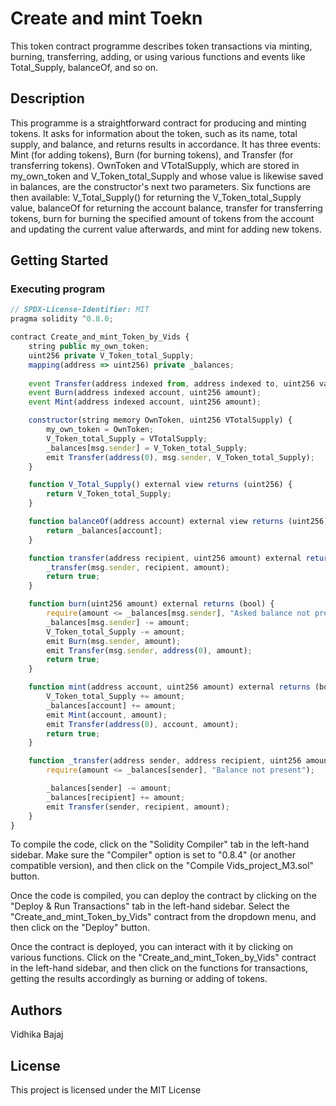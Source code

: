 # Create and mint Toekn
This token contract programme describes token transactions via minting, burning, transferring, adding, or using various functions and events like Total_Supply, balanceOf, and so on.
## Description

This programme is a straightforward contract for producing and minting tokens. It asks for information about the token, such as its name, total supply, and balance, and returns results in accordance. It has three events: Mint (for adding tokens), Burn (for burning tokens), and Transfer (for transferring tokens). OwnToken and VTotalSupply, which are stored in my_own_token and V_Token_total_Supply and whose value is likewise saved in balances, are the constructor's next two parameters. Six functions are then available: V_Total_Supply() for returning the V_Token_total_Supply value, balanceOf for returning the account balance, transfer for transferring tokens, burn for burning the specified amount of tokens from the account and updating the current value afterwards, and mint for adding new tokens.

## Getting Started
### Executing program
       
```javascript
// SPDX-License-Identifier: MIT
pragma solidity ^0.8.0;

contract Create_and_mint_Token_by_Vids {
    string public my_own_token;
    uint256 private V_Token_total_Supply;
    mapping(address => uint256) private _balances;
    
    event Transfer(address indexed from, address indexed to, uint256 value);
    event Burn(address indexed account, uint256 amount);
    event Mint(address indexed account, uint256 amount);

    constructor(string memory OwnToken, uint256 VTotalSupply) {
        my_own_token = OwnToken;
        V_Token_total_Supply = VTotalSupply;
        _balances[msg.sender] = V_Token_total_Supply;
        emit Transfer(address(0), msg.sender, V_Token_total_Supply);
    }

    function V_Total_Supply() external view returns (uint256) {
        return V_Token_total_Supply;
    }

    function balanceOf(address account) external view returns (uint256) {
        return _balances[account];
    }

    function transfer(address recipient, uint256 amount) external returns (bool) {
        _transfer(msg.sender, recipient, amount);
        return true;
    }

    function burn(uint256 amount) external returns (bool) {
        require(amount <= _balances[msg.sender], "Asked balance not present");
        _balances[msg.sender] -= amount;
        V_Token_total_Supply -= amount;
        emit Burn(msg.sender, amount);
        emit Transfer(msg.sender, address(0), amount);
        return true;
    }

    function mint(address account, uint256 amount) external returns (bool) {
        V_Token_total_Supply += amount;
        _balances[account] += amount;
        emit Mint(account, amount);
        emit Transfer(address(0), account, amount);
        return true;
    }

    function _transfer(address sender, address recipient, uint256 amount) internal {
        require(amount <= _balances[sender], "Balance not present");

        _balances[sender] -= amount;
        _balances[recipient] += amount;
        emit Transfer(sender, recipient, amount);
    }
}               
```
To compile the code, click on the "Solidity Compiler" tab in the left-hand sidebar. Make sure the "Compiler" option is set to "0.8.4" (or another compatible version), and then click on the "Compile Vids_project_M3.sol" button.

Once the code is compiled, you can deploy the contract by clicking on the "Deploy & Run Transactions" tab in the left-hand sidebar. Select the "Create_and_mint_Token_by_Vids" contract from the dropdown menu, and then click on the "Deploy" button. 

Once the contract is deployed, you can interact with it by clicking on various functions. Click on the "Create_and_mint_Token_by_Vids" contract in the left-hand sidebar, and then click on the functions for transactions, getting the results accordingly as burning or adding of tokens.

## Authors
Vidhika Bajaj

## License
This project is licensed under the MIT License
